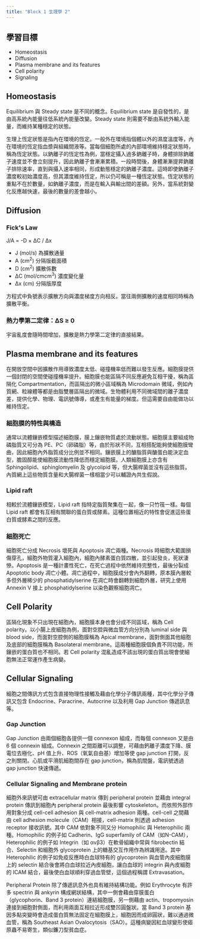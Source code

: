 ```yaml
---
title: "Block 1 生理學 2"
---
```

## 學習目標

 * Homeostasis
 * Diffusion
 * Plasma membrane and its features
 * Cell polarity
 * Signaling

## Homeostasis

Equilibrium 與 Steady state 是不同的概念。Equilibrium state 是自發性的，是由高系統內能量往低系統內能量改變。Steady state 則需要不斷由系統外輸入能量，而維持某種穩定的狀態。

生理上恆定狀態是指內在環境的恆定。一般外在環境指個體以外的濕度溫度等，內在環境的恆定指血漿與組織間液等。當每個細胞所處的內部環境維持穩定狀態時，稱為恆定狀態。以鈉離子的恆定性為例，當穩定攝入過多鈉離子時，身體排除鈉離子速度並不會立刻提升，因此鈉離子會漸漸累積。一段時間後，身體漸漸提昇鈉離子排除速率，直到與攝入速率相同，形成動態穩定的鈉離子濃度。這時即使鈉離子濃度較初始濃度高，但其濃度維持恆定，所以仍可稱是一種恆定狀態。恆定狀態的重點不在於數量，如鈉離子濃度，而是在輸入與輸出間的差額。另外，當系統對變化反應越快速，最後的數量的差會越小。

## Diffusion

### Fick's Law

J/A = -D &times; &Delta;C / &Delta;x

* J (mol/s) 為擴散通量
* A (cm<sup>2</sup>) 分隔版截面積
* D (cm<sup>2</sup>) 擴散係數
* &Delta;C (mol/cmcm<sup>3</sup>) 濃度變化量
* &Delta;x (cm) 分隔版厚度

方程式中負號表示擴散方向與濃度梯度方向相反。當往兩側擴散的速度相同時稱為擴散平衡。

### 熱力學第二定律：&Delta;S &#8805; 0

宇宙亂度會隨時間增加，擴散是熱力學第二定律的直接結果。

## Plasma membrane and its features

在開放空間中因擴散作用導致濃度太低、碰撞機率低而難以發生反應。細胞膜提供一個封閉的空間使碰撞機率提升。細胞膜也能區隔不同反應避免互相干擾，稱為區隔化 Compartmentation，而區隔出的微小區域稱為 Microdomain 微域，例如內質網、粒線體等都是由脂雙層區隔出的微域。生物體利用不同微域間的離子濃度差，提供化學、物理、電訊號傳導，或產生有能量的梯度。但這需要自由能做功以維持恆定。

### 細胞膜的特性與構造

通常以流體鑲嵌模型描述細胞膜，膜上鑲嵌物質處於流動狀態。細胞膜主要組成物磷脂質又可分為 PE、PC（卵磷脂）等，由於形狀不同，互相搭配能夠使細胞膜彎曲，因此細胞內外脂質成分比例並不相同。鑲嵌膜上的醣脂質與醣蛋白能決定血型，膽固醇能使細胞膜流動性降低而穩定細胞膜。人類細胞膜上亦含有 Sphingolipid、sphinglomyelin 及 glycolipid 等，但大腸桿菌並沒有這些脂質。內質網上這些物質含量和大腸桿菌一樣相當少可以輔證內共生假說。

### Lipid raft

相較於流體鑲嵌模型，Lipid raft 指特定脂質聚集在一起，像一只竹筏一樣。每個 Lipid raft 都會有互相有關聯的蛋白質或酵素。這種位置相近的特性會促進這些蛋白質或酵素之間的反應。

### 細胞死亡

細胞死亡分成 Necrosis 壞死與 Apoptosis 凋亡兩種。Necrosis 時細胞大範圍損傷穿孔，細胞外物質灌入細胞內，細胞內酵素蛋白質四散，並引起發炎，死狀淒慘。Apoptosis 是一種計畫性死亡，在死亡過程中依然維持完整性，最後分裂成 Apoptotic body 凋亡小體。凋亡過程中，細胞膜成分會內外翻轉，原本膜內層較多但外層稀少的 phosphatidylserine 在凋亡時會翻轉到細胞外層，研究上使用 Annexin V 接上 phosphatidylserine 以染色觀察細胞凋亡。

## Cell Polarity

區隔化現象不只出現在細胞內，細胞膜本身也會分成不同區域，稱為 Cell polarity。以小腸上皮細胞為例，面對空腔與微血管方向分別為 luminal side 與 blood side，而面對空腔側的細胞膜稱為 Apical membrane，面對側面其他細胞及底部的細胞膜稱為 Basolateral membrane。這兩種細胞膜個負責不同功能，所鑲嵌的蛋白質也不相同。若 Cell polarity 混亂造成不該出現的蛋白質出現會使細胞無法正常運作產生病變。

## Cellular Signaling

細胞之間傳訊方式包含直接物理性接觸及藉由化學分子傳訊兩種，其中化學分子傳訊又包含 Endocrine、Paracrine、Autocrine 以及利用 Gap Junction 傳遞訊息等。

### Gap Junction

Gap Junction 由兩個細胞各提供一個 connexon 組成，而每個 connexon 又是由 6 個 connexin 組成。Connexin 之間距離可以調整，可藉由鈣離子濃度下降、膜電位去極化、pH 值上升、ROS（氧氣自由基）增加等使 gap junction 打開，反之則關閉。心肌或平滑肌細胞間存在 gap junction，稱為肌間盤，電訊號透過 gap junction 快速傳遞。

### Cellular Signaling and Membrane protein

細胞外來訊號可由 extracellular matrix 傳到 peripheral protein 並藉由 integral protein 傳訊到細胞內 peripheral protein 最後影響 cytoskeleton。而依照外部作用對象分成 cell-cell adhesion 與 cell-matrix adhesion 兩種。cell-cell 之間藉由 cell adhesion molecule（CAM）相接，cell-matrix 則透過 adhesion receptor 接收訊號。其中 CAM 依對象不同又分 Homophilic 與 Heterophilic 兩種。Homophilic 的例子如 Cadherin、IgG superfamily of CAM（如N-CAM），Heterophilic 的例子如 Integrin（如 &alpha;v&beta;3）在軟骨組織中常與 fibrobectin 結合、Selectin 和細胞外 glycoprotein 上的糖基交互作用作為辨識用途。其中 Heterophilic 的例子如免疫反應時白血球特有的 glycoprotein 與血管內皮細胞膜上的 selectin 結合後會將白血球拉近內皮細胞，讓白血球的 integrin 與內皮細胞的 ICAM 結合，最後使白血球順利穿過血管壁，這個過程稱謂 Extravasation。<a name='extravasation'></a>

Peripheral Protein 除了傳遞訊息外也具有維持結構功能。例如 Erythrocyte 有許多 spectrin 與 ankyrin 構成網狀結構，其中一側會藉由穿膜蛋白（glycophorin、Band 3 protein）連結細胞膜，另一側藉由 actin、tropomyosin 連接到細胞對側面，而利用兩面互相拉近形成雙凹圓盤狀。當 Band 3 protein 基因多點突變時會造成蛋白質無法固定在細胞膜上，細胞因而成卵圓狀，難以通過微血管，稱為 Southeast Asian Ovalocytosis（SAO）。這種病變因紅血球變形使瘧原蟲不易寄生，類似鐮刀型貧血症。
